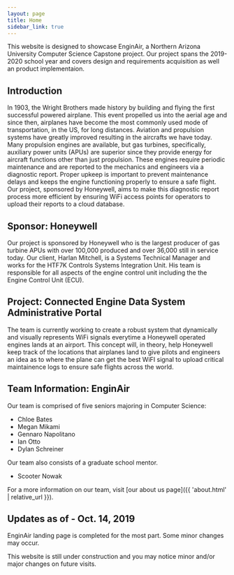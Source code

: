 ```yaml
---
layout: page
title: Home
sidebar_link: true
---
```


This website is designed to showcase EnginAir, a Northern Arizona University Computer Science Capstone project.  Our project spans the 2019-2020 school year and covers design and requirements acquisition as well an product implementaion. 

## Introduction
In 1903, the Wright Brothers made history by building and flying the first successful powered airplane.  This event propelled us into the aerial age and since then, airplanes have become the most commonly used mode of transportation, in the US, for long distances.  Aviation and propulsion systems have greatly improved resulting in the aircrafts we have today.  Many propulsion engines are available, but gas turbines, specifically, auxiliary power units (APUs) are superior since they provide energy for aircraft functions other than just propulsion.  These engines require periodic maintenance and are reported to the mechanics and engineers via a diagnostic report.  Proper upkeep is important to prevent maintenance delays and keeps the engine functioning properly to ensure a safe flight.  Our project, sponsored by Honeywell, aims to make this diagnostic report process more efficient by ensuring WiFi access points for operators to upload their reports to a cloud database.

## Sponsor: Honeywell
Our project is sponsored by Honeywell who is the largest producer of gas turbine APUs with over 100,000 produced and over 36,000 still in service today.  Our client, Harlan Mitchell, is a Systems Technical Manager and works for the HTF7K Controls Systems Integration Unit.  His team is responsible for all aspects of the engine control unit including the the Engine Control Unit (ECU). 

## Project: Connected Engine Data System Administrative Portal
The team is currently working to create a robust system that dynamically and visually represents WiFi signals everytime a Honeywell operated engines lands at an airport. This concept will, in theory, help Honeywell keep track of the locations that airplanes land to give pilots and engineers an idea as to where the plane can get the best WiFI signal to upload critical maintainence logs to ensure safe flights across the world.

## Team Information: EnginAir
Our team is comprised of five seniors majoring in Computer Science:
- Chloe Bates
- Megan Mikami
- Gennaro Napolitano
- Ian Otto
- Dylan Schreiner

Our team also consists of a graduate school mentor.
- Scooter Nowak

For a more information on our team, visit [our about us page]({{ 'about.html' | relative_url }}).

## Updates as of - Oct. 14, 2019
EnginAir landing page is completed for the most part.  Some minor changes may occur.

This website is still under construction and you may notice minor and/or major changes on future visits.

